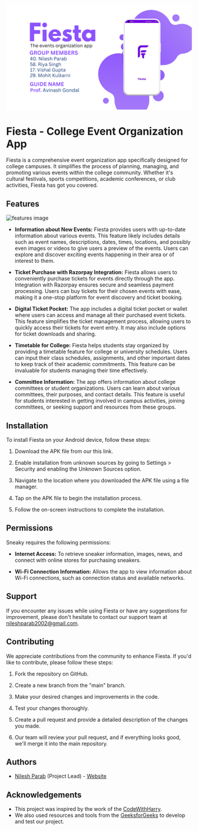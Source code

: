 ![Cover image](https://github.com/nileshparab42/Fiesta/blob/master/img/cover.png)

# Fiesta - College Event Organization App

Fiesta is a comprehensive event organization app specifically designed for college campuses. It simplifies the process of planning, managing, and promoting various events within the college community. Whether it's cultural festivals, sports competitions, academic conferences, or club activities, Fiesta has got you covered.

## Features

![features image](https://github.com/nileshparab42/Fiesta/blob/master/img/feature.png)

- **Information about New Events:** Fiesta provides users with up-to-date information about various events. This feature likely includes details such as event names, descriptions, dates, times, locations, and possibly even images or videos to give users a preview of the events. Users can explore and discover exciting events happening in their area or of interest to them.

- **Ticket Purchase with Razorpay Integration:** Fiesta allows users to conveniently purchase tickets for events directly through the app. Integration with Razorpay ensures secure and seamless payment processing. Users can buy tickets for their chosen events with ease, making it a one-stop platform for event discovery and ticket booking.

- **Digital Ticket Pocket:** The app includes a digital ticket pocket or wallet where users can access and manage all their purchased event tickets. This feature simplifies the ticket management process, allowing users to quickly access their tickets for event entry. It may also include options for ticket downloads and sharing.

- **Timetable for College:** Fiesta helps students stay organized by providing a timetable feature for college or university schedules. Users can input their class schedules, assignments, and other important dates to keep track of their academic commitments. This feature can be invaluable for students managing their time effectively.

- **Committee Information:** The app offers information about college committees or student organizations. Users can learn about various committees, their purposes, and contact details. This feature is useful for students interested in getting involved in campus activities, joining committees, or seeking support and resources from these groups.




## Installation

To install Fiesta on your Android device, follow these steps:

1. Download the APK file from our this link.

2. Enable installation from unknown sources by going to Settings > Security and enabling the Unknown Sources option.

3. Navigate to the location where you downloaded the APK file using a file manager.

4. Tap on the APK file to begin the installation process.

5. Follow the on-screen instructions to complete the installation.

## Permissions

Sneaky requires the following permissions:

- **Internet Access:** To retrieve sneaker information, images, news, and connect with online stores for purchasing sneakers.

- **Wi-Fi Connection Information:** Allows the app to view information about Wi-Fi connections, such as connection status and available networks.

## Support

If you encounter any issues while using Fiesta or have any suggestions for improvement, please don't hesitate to contact our support team at nileshparab2002@gmail.com.

## Contributing

We appreciate contributions from the community to enhance Fiesta. If you'd like to contribute, please follow these steps:

1. Fork the repository on GitHub.

2. Create a new branch from the "main" branch.

3. Make your desired changes and improvements in the code.

4. Test your changes thoroughly.

5. Create a pull request and provide a detailed description of the changes you made.

6. Our team will review your pull request, and if everything looks good, we'll merge it into the main repository.


## Authors

- [Nilesh Parab](https://github.com/nileshparab42) (Project Lead) - [Website](https://nileshparab10.blogspot.com/)
  

## Acknowledgements

- This project was inspired by the work of the [CodeWithHarry](https://www.youtube.com/@CodeWithHarry).
- We also used resources and tools from the [GeeksforGeeks](https://www.geeksforgeeks.org/speech-recognition-in-python-using-google-speech-api/) to develop and test our project.
